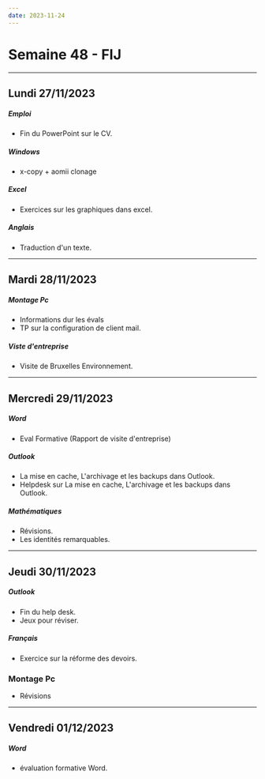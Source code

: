 ```yaml
---
date: 2023-11-24
---
```


# Semaine 48 - FIJ

---

## Lundi 27/11/2023
##### Emploi
- Fin du PowerPoint sur le CV.
##### Windows
- x-copy + aomii clonage
##### Excel
- Exercices sur les graphiques dans excel.
##### Anglais
- Traduction d'un texte.

---
## Mardi 28/11/2023
##### Montage Pc
- Informations dur les évals
- TP sur la configuration de client mail.
##### Viste d'entreprise
- Visite de Bruxelles Environnement.

---

## Mercredi 29/11/2023
##### Word
- Eval Formative (Rapport de visite d'entreprise)
##### Outlook
- La mise en cache, L'archivage et les backups dans Outlook. 
- Helpdesk sur La mise en cache, L'archivage et les backups dans Outlook.
##### Mathématiques 
- Révisions.
- Les identités remarquables.

---

## Jeudi 30/11/2023
##### Outlook
- Fin du help desk.
- Jeux pour réviser.
##### Français
- Exercice sur la réforme des devoirs.
### Montage Pc
- Révisions

---

## Vendredi 01/12/2023
##### Word
- évaluation formative Word.

